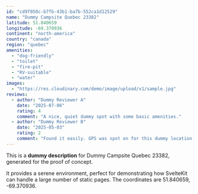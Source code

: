 ```yaml
---
id: "cd9f050c-b7fb-43b1-ba7b-552ca1d12529"
name: "Dummy Campsite Quebec 23382"
latitude: 51.840659
longitude: -69.370936
continent: "north-america"
country: "canada"
region: "quebec"
amenities:
  - "dog-friendly"
  - "toilet"
  - "fire-pit"
  - "RV-suitable"
  - "water"
images:
  - "https://res.cloudinary.com/demo/image/upload/v1/sample.jpg"
reviews:
  - author: "Dummy Reviewer A"
    date: "2025-07-06"
    rating: 4
    comment: "A nice, quiet dummy spot with some basic amenities."
  - author: "Dummy Reviewer B"
    date: "2025-05-03"
    rating: 2
    comment: "Found it easily. GPS was spot on for this dummy location."
---
```


This is a **dummy description** for Dummy Campsite Quebec 23382, generated for the proof of concept.

It provides a serene environment, perfect for demonstrating how SvelteKit can handle a large number of static pages. The coordinates are 51.840659, -69.370936.
